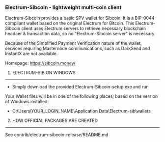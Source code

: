 ### Electrum-Sibcoin - lightweight multi-coin client
Electrum-Sibcoin provides a basic SPV wallet for Sibcoin. It is a BIP-0044-compliant wallet based on the original Electrum for Bitcoin. This Electrum-Sibcoin client uses Electrum servers to retrieve necessary blockchain headaer & transaction data, so no "Electrum-Sibcoin server" is necessary.

Because of the Simplified Payment Verification nature of the wallet, services requiring Masternode communications, such as DarkSend and InstantX are not available.

Homepage: https://sibcoin.money/


1. ELECTRUM-SIB ON WINDOWS 
-----------------------

 - Simply download the provided Electrum-Sibcoin-setup.exe and run
 
 Your Wallet files will be in one of the following places, based on the version of Windows installed:
  - C:\Users\YOUR_LOGIN_NAME\Application Data\Electrum-sib\wallets

2. HOW OFFICIAL PACKAGES ARE CREATED
------------------------------------

See contrib/electrum-sibcoin-release/README.md

